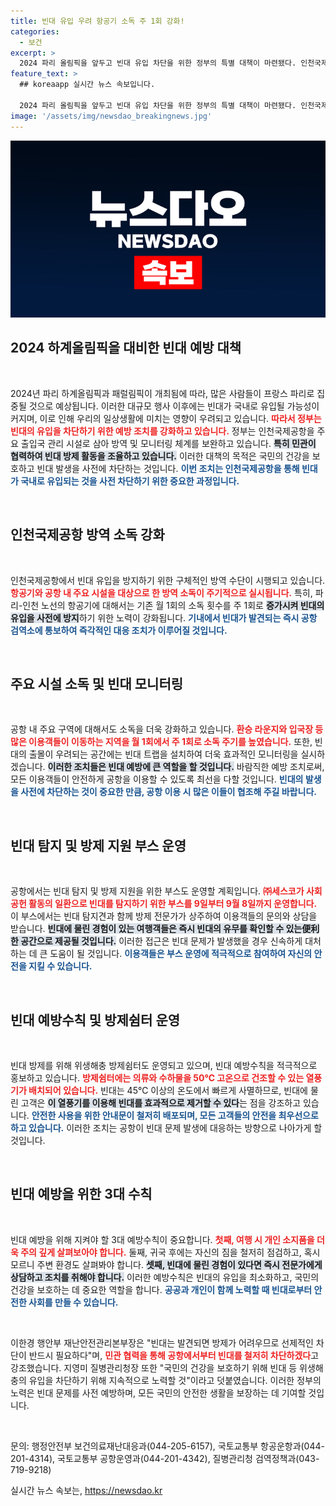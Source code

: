 ```yaml
---
title: 빈대 유입 우려 항공기 소독 주 1회 강화!
categories:
  - 보건
excerpt: >
  2024 파리 올림픽을 앞두고 빈대 유입 차단을 위한 정부의 특별 대책이 마련됐다. 인천국제공항에서 항공기 소독을 주 1회로 강화하고, 빈대 탐지견과 전문가가 운영하는 방제 부스를 통해 승객들의 안전을 지킬 계획이다. 빈대 발생을 미연에 방지하는 선제적 조치에 관심이 집중된다.
feature_text: >
  ## koreaapp 실시간 뉴스 속보입니다.

  2024 파리 올림픽을 앞두고 빈대 유입 차단을 위한 정부의 특별 대책이 마련됐다. 인천국제공항에서 항공기 소독을 주 1회로 강화하고, 빈대 탐지견과 전문가가 운영하는 방제 부스를 통해 승객들의 안전을 지킬 계획이다. 빈대 발생을 미연에 방지하는 선제적 조치에 관심이 집중된다.
image: '/assets/img/newsdao_breakingnews.jpg'
---
```


<p><img src="/assets/img/newsdao_breakingnews.jpg" alt="koreaapp 속보" /></p>

<h2 data-ke-size="size26">2024 하계올림픽을 대비한 빈대 예방 대책</h2>

<p data-ke-size="size16">&nbsp;</p>

<p>2024년 파리 하계올림픽과 패럴림픽이 개최됨에 따라, 많은 사람들이 프랑스 파리로 집중될 것으로 예상됩니다. 이러한 대규모 행사 이후에는 빈대가 국내로 유입될 가능성이 커지며, 이로 인해 우리의 일상생활에 미치는 영향이 우려되고 있습니다. <b><span style="color: #ee2323;">따라서 정부는 빈대의 유입을 차단하기 위한 예방 조치를 강화하고 있습니다.</span></b> 정부는 인천국제공항을 주요 출입국 관리 시설로 삼아 방역 및 모니터링 체계를 보완하고 있습니다. <b><span style="background-color: #21538527;">특히 민관이 협력하여 빈대 방제 활동을 조율하고 있습니다.</span></b> 이러한 대책의 목적은 국민의 건강을 보호하고 빈대 발생을 사전에 차단하는 것입니다. <b><span style="color: #1a5490;">이번 조치는 인천국제공항을 통해 빈대가 국내로 유입되는 것을 사전 차단하기 위한 중요한 과정입니다.</span></b></p>

<p data-ke-size="size16">&nbsp;</p>

<h2 data-ke-size="size26">인천국제공항 방역 소독 강화</h2>

<p data-ke-size="size16">&nbsp;</p>

<p>인천국제공항에서 빈대 유입을 방지하기 위한 구체적인 방역 수단이 시행되고 있습니다. <b><span style="color: #ee2323;">항공기와 공항 내 주요 시설을 대상으로 한 방역 소독이 주기적으로 실시됩니다.</span></b> 특히, 파리-인천 노선의 항공기에 대해서는 기존 월 1회의 소독 횟수를 주 1회로 <b><span style="background-color: #21538527;">증가시켜 빈대의 유입을 사전에 방지</span></b>하기 위한 노력이 강화됩니다. <b><span style="color: #1a5490;">기내에서 빈대가 발견되는 즉시 공항 검역소에 통보하여 즉각적인 대응 조치가 이루어질 것입니다.</span></b></p>

<p data-ke-size="size16">&nbsp;</p>

<h2 data-ke-size="size26">주요 시설 소독 및 빈대 모니터링</h2>

<p data-ke-size="size16">&nbsp;</p>

<p>공항 내 주요 구역에 대해서도 소독을 더욱 강화하고 있습니다. <b><span style="color: #ee2323;">환승 라운지와 입국장 등 많은 이용객들이 이동하는 지역을 월 1회에서 주 1회로 소독 주기를 높였습니다.</span></b> 또한, 빈대의 출몰이 우려되는 공간에는 빈대 트랩을 설치하여 더욱 효과적인 모니터링을 실시하겠습니다. <b><span style="background-color: #21538527;">이러한 조치들은 빈대 예방에 큰 역할을 할 것입니다.</span></b> 바람직한 예방 조치로써, 모든 이용객들이 안전하게 공항을 이용할 수 있도록 최선을 다할 것입니다. <b><span style="color: #1a5490;">빈대의 발생을 사전에 차단하는 것이 중요한 만큼, 공항 이용 시 많은 이들이 협조해 주길 바랍니다.</span></b></p>

<p data-ke-size="size16">&nbsp;</p>

<h2 data-ke-size="size26">빈대 탐지 및 방제 지원 부스 운영</h2>

<p data-ke-size="size16">&nbsp;</p>

<p>공항에서는 빈대 탐지 및 방제 지원을 위한 부스도 운영할 계획입니다. <b><span style="color: #ee2323;">㈜세스코가 사회공헌 활동의 일환으로 빈대를 탐지하기 위한 부스를 9일부터 9월 8일까지 운영합니다.</span></b> 이 부스에서는 빈대 탐지견과 함께 방제 전문가가 상주하여 이용객들의 문의와 상담을 받습니다. <b><span style="background-color: #21538527;">빈대에 물린 경험이 있는 여행객들은 즉시 빈대의 유무를 확인할 수 있는便利한 공간으로 제공될 것입니다.</span></b> 이러한 접근은 빈대 문제가 발생했을 경우 신속하게 대처하는 데 큰 도움이 될 것입니다. <b><span style="color: #1a5490;">이용객들은 부스 운영에 적극적으로 참여하여 자신의 안전을 지킬 수 있습니다.</span></b></p>

<p data-ke-size="size16">&nbsp;</p>

<h2 data-ke-size="size26">빈대 예방수칙 및 방제쉼터 운영</h2>

<p data-ke-size="size16">&nbsp;</p>

<p>빈대 방제를 위해 위생해충 방제쉼터도 운영되고 있으며, 빈대 예방수칙을 적극적으로 홍보하고 있습니다. <b><span style="color: #ee2323;">방제쉼터에는 의류와 수하물을 50℃ 고온으로 건조할 수 있는 열풍기가 배치되어 있습니다.</span></b> 빈대는 45℃ 이상의 온도에서 빠르게 사멸하므로, 빈대에 물린 고객은 <b><span style="background-color: #21538527;">이 열풍기를 이용해 빈대를 효과적으로 제거할 수 있다</span></b>는 점을 강조하고 있습니다. <b><span style="color: #1a5490;">안전한 사용을 위한 안내문이 철저히 배포되며, 모든 고객들의 안전을 최우선으로 하고 있습니다.</span></b> 이러한 조치는 공항이 빈대 문제 발생에 대응하는 방향으로 나아가게 할 것입니다.</p>

<p data-ke-size="size16">&nbsp;</p>

<h2 data-ke-size="size26">빈대 예방을 위한 3대 수칙</h2>

<p data-ke-size="size16">&nbsp;</p>

<p>빈대 예방을 위해 지켜야 할 3대 예방수칙이 중요합니다. <b><span style="color: #ee2323;">첫째, 여행 시 개인 소지품을 더욱 주의 깊게 살펴보아야 합니다.</span></b> 둘째, 귀국 후에는 자신의 짐을 철저히 점검하고, 혹시 모르니 주변 환경도 살펴봐야 합니다. <b><span style="background-color: #21538527;">셋째, 빈대에 물린 경험이 있다면 즉시 전문가에게 상담하고 조치를 취해야 합니다.</span></b> 이러한 예방수칙은 빈대의 유입을 최소화하고, 국민의 건강을 보호하는 데 중요한 역할을 합니다. <b><span style="color: #1a5490;">공공과 개인이 함께 노력할 때 빈대로부터 안전한 사회를 만들 수 있습니다.</span></b></p>

<p data-ke-size="size16">&nbsp;</p>

<p>이한경 행안부 재난안전관리본부장은 "빈대는 발견되면 방제가 어려우므로 선제적인 차단이 반드시 필요하다"며, <b><span style="color: #ee2323;">민관 협력을 통해 공항에서부터 빈대를 철저히 차단하겠다</span></b>고 강조했습니다. 지영미 질병관리청장 또한 "국민의 건강을 보호하기 위해 빈대 등 위생해충의 유입을 차단하기 위해 지속적으로 노력할 것"이라고 덧붙였습니다. 이러한 정부의 노력은 빈대 문제를 사전 예방하며, 모든 국민의 안전한 생활을 보장하는 데 기여할 것입니다.</p>

<p data-ke-size="size16">&nbsp;</p>

<p>문의: 행정안전부 보건의료재난대응과(044-205-6157), 국토교통부 항공운항과(044-201-4314), 국토교통부 공항운영과(044-201-4342), 질병관리청 검역정책과(043-719-9218)</p>
실시간 뉴스 속보는, <a href="https://newsdao.kr" rel="dofollow">https://newsdao.kr</a>


